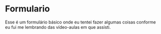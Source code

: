 # Formulario
Esse é um formulário básico onde eu tentei fazer algumas coisas conforme eu fui me lembrando das vídeo-aulas em que assisti. 
